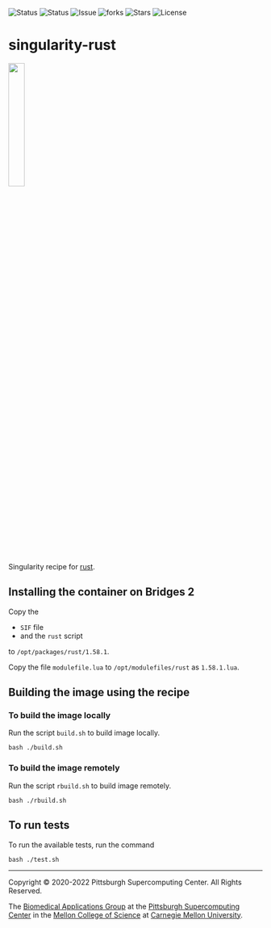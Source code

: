 ![Status](https://github.com/pscedu/singularity-rust/actions/workflows/main.yml/badge.svg)
![Status](https://github.com/pscedu/singularity-rust/actions/workflows/pretty.yml/badge.svg)
![Issue](https://img.shields.io/github/issues/pscedu/singularity-rust)
![forks](https://img.shields.io/github/forks/pscedu/singularity-rust)
![Stars](https://img.shields.io/github/stars/pscedu/singularity-rust)
![License](https://img.shields.io/github/license/pscedu/singularity-rust)

# singularity-rust
<img src="https://upload.wikimedia.org/wikipedia/commons/thumb/d/d5/Rust_programming_language_black_logo.svg/1200px-Rust_programming_language_black_logo.svg.png" width="25%" />

Singularity recipe for [rust](https://www.rust-lang.org/).

## Installing the container on Bridges 2
Copy the

* `SIF` file
* and the `rust` script

to `/opt/packages/rust/1.58.1`.

Copy the file `modulefile.lua` to `/opt/modulefiles/rust` as `1.58.1.lua`.

## Building the image using the recipe

### To build the image locally
Run the script `build.sh` to build image locally.

```
bash ./build.sh
````

### To build the image remotely
Run the script `rbuild.sh` to build image remotely.

```
bash ./rbuild.sh
```

## To run tests
To run the available tests, run the command

```
bash ./test.sh
```

---
Copyright © 2020-2022 Pittsburgh Supercomputing Center. All Rights Reserved.

The [Biomedical Applications Group](https://www.psc.edu/biomedical-applications/) at the [Pittsburgh Supercomputing Center](http://www.psc.edu) in the [Mellon College of Science](https://www.cmu.edu/mcs/) at [Carnegie Mellon University](http://www.cmu.edu).
